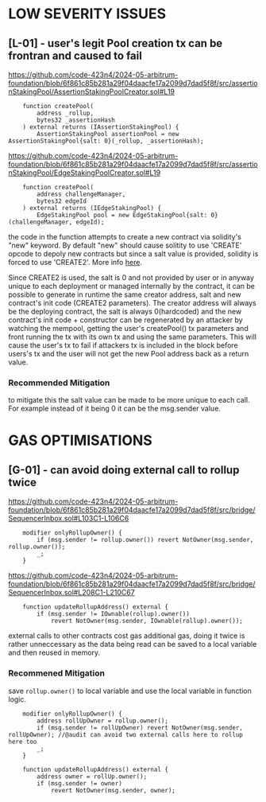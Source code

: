 # LOW SEVERITY ISSUES 
## [L-01] - user's legit Pool creation tx can be frontran and caused to fail
https://github.com/code-423n4/2024-05-arbitrum-foundation/blob/6f861c85b281a29f04daacfe17a2099d7dad5f8f/src/assertionStakingPool/AssertionStakingPoolCreator.sol#L19
```solidity
    function createPool(
        address _rollup,
        bytes32 _assertionHash
    ) external returns (IAssertionStakingPool) {
        AssertionStakingPool assertionPool = new AssertionStakingPool{salt: 0}(_rollup, _assertionHash);
```
https://github.com/code-423n4/2024-05-arbitrum-foundation/blob/6f861c85b281a29f04daacfe17a2099d7dad5f8f/src/assertionStakingPool/EdgeStakingPoolCreator.sol#L19
```solidity
    function createPool(
        address challengeManager,
        bytes32 edgeId
    ) external returns (IEdgeStakingPool) {
        EdgeStakingPool pool = new EdgeStakingPool{salt: 0}(challengeManager, edgeId);
```

the code in the function attempts to create a new contract via solidity's "new" keyword. By default  "new" should cause solitity to use 'CREATE' opcode to depoly new contracts but since a salt value is provided, solidity is forced to use 'CREATE2'. More info [here](https://docs.soliditylang.org/en/v0.8.25/control-structures.html#salted-contract-creations-create2). 

Since CREATE2 is used, the salt is 0 and not provided by user or in anyway unique to each deployment or managed internally by the contract, it can be possible to generate in runtime the same creator address, salt and new contract's init code (CREATE2 parameters). The creator address will always be the deploying contract, the salt is always 0(hardcoded) and the new contract's  init code + constructor can be regenerated by an attacker by watching the mempool, getting the user's createPool() tx parameters and  front running the tx with its own tx and using the same parameters. 
This will cause the user's tx to fail if attackers tx is included in the block before users's tx and the user will not get the new Pool address back as a return value. 

### Recommended Mitigation
to mitigate this the salt value can be made to be more unique to each call. For example instead of it being 0 it can be the msg.sender value. 

# GAS OPTIMISATIONS 
## [G-01] - can avoid doing external call to rollup twice
https://github.com/code-423n4/2024-05-arbitrum-foundation/blob/6f861c85b281a29f04daacfe17a2099d7dad5f8f/src/bridge/SequencerInbox.sol#L103C1-L106C6
```solidity
    modifier onlyRollupOwner() {
        if (msg.sender != rollup.owner()) revert NotOwner(msg.sender, rollup.owner());
        _;
    }
```

https://github.com/code-423n4/2024-05-arbitrum-foundation/blob/6f861c85b281a29f04daacfe17a2099d7dad5f8f/src/bridge/SequencerInbox.sol#L208C1-L210C67
```solidity
    function updateRollupAddress() external {
        if (msg.sender != IOwnable(rollup).owner())
            revert NotOwner(msg.sender, IOwnable(rollup).owner());
```
external calls to other contracts cost gas additional gas, doing it twice is rather unneccessary as the data being read can be saved to a local variable and then  reused in memory.

### Recommened Mitigation
save `rollup.owner()` to local variable and  use the local variable in function logic. 


```solidity
    modifier onlyRollupOwner() {
        address rollUpOwner = rollup.owner();
        if (msg.sender != rollUpOwner) revert NotOwner(msg.sender, rollUpOwner); //@audit can avoid two external calls here to rollup here too
        _;
    }
```

```solidity
    function updateRollupAddress() external {
        address owner = rollUp.owner();
        if (msg.sender != owner)
            revert NotOwner(msg.sender, owner); 
```

